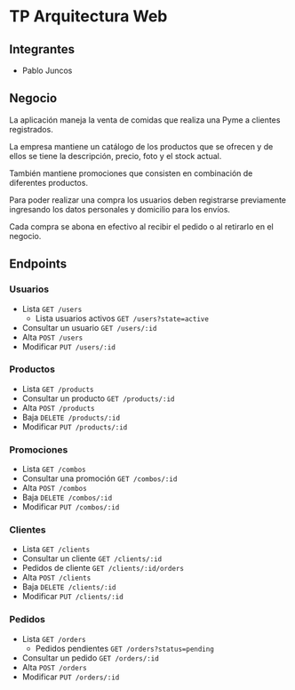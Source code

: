 # TP Arquitectura Web

Integrantes
-----------
* Pablo Juncos

Negocio
-------
La aplicación maneja la venta de comidas que realiza una Pyme a clientes registrados.

La empresa mantiene un catálogo de los productos que se ofrecen y de ellos se tiene 
la descripción, precio, foto y el stock actual.

También mantiene promociones que consisten en combinación de diferentes productos.

Para poder realizar una compra los usuarios deben registrarse previamente ingresando los datos
personales y domicilio para los envíos.

Cada compra se abona en efectivo al recibir el pedido o al retirarlo en el negocio.

Endpoints
---------

### Usuarios
* Lista `GET /users`
  * Lista usuarios activos `GET /users?state=active`
* Consultar un usuario `GET /users/:id`
* Alta `POST /users`
* Modificar `PUT /users/:id`

### Productos
* Lista `GET /products`
* Consultar un producto `GET /products/:id`
* Alta `POST /products`
* Baja `DELETE /products/:id`
* Modificar `PUT /products/:id`

### Promociones
* Lista `GET /combos`
* Consultar una promoción `GET /combos/:id`
* Alta `POST /combos`
* Baja `DELETE /combos/:id`
* Modificar `PUT /combos/:id`

### Clientes
* Lista `GET /clients`
* Consultar un cliente `GET /clients/:id`
* Pedidos de cliente `GET /clients/:id/orders`
* Alta `POST /clients`
* Baja `DELETE /clients/:id`
* Modificar `PUT /clients/:id`

### Pedidos
* Lista `GET /orders`
  * Pedidos pendientes `GET /orders?status=pending`
* Consultar un pedido `GET /orders/:id`
* Alta `POST /orders`
* Modificar `PUT /orders/:id`
